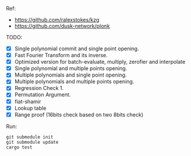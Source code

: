 Ref:
- https://github.com/ralexstokes/kzg
- https://github.com/dusk-network/plonk

TODO:
- [X] Single polynomial commit and single point opening.
- [X] Fast Fourier Transform and its inverse.
- [X] Optimized version for batch-evaluate, multiply, zerofier and interpolate
- [X] Single polynomial and multiple points opening.
- [X] Multiple polynomials and single point opening.
- [X] Multiple polynomials and multiple points opening.
- [X] Regression Check 1.
- [X] Permutation Argument.
- [X] fiat-shamir 
- [X] Lookup table
- [X] Range proof (16bits check based on two 8bits check)

Run:
```
git submodule init
git submodule update
cargo test
```
